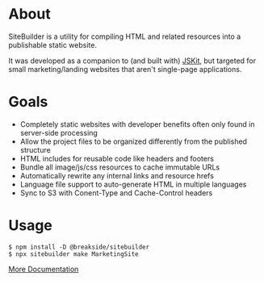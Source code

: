 About
===

SiteBuilder is a utility for compiling HTML and related resources into a
publishable static website.

It was developed as a companion to (and built with) [JSKit](https://github.com/breakside/JSKit),
but targeted for small marketing/landing websites that aren't single-page
applications.

Goals
===

- Completely static websites with developer benefits often only found in server-side processing
- Allow the project files to be organized differently from the published structure
- HTML includes for reusable code like headers and footers
- Bundle all image/js/css resources to cache immutable URLs
- Automatically rewrite any internal links and resource hrefs
- Language file support to auto-generate HTML in multiple languages
- Sync to S3 with Conent-Type and Cache-Control headers

Usage
===

````
$ npm install -D @breakside/sitebuilder
$ npx sitebuilder make MarketingSite
````

[More Documentation](https://github.com/breakside/SiteBuilder)